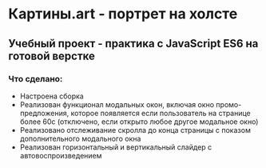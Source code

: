 # Картины.art - портрет на холсте
## Учебный проект - практика с JavaScript ES6 на готовой верстке

### Что сделано:
+ Настроена сборка
+ Реализован функционал модальных окон, включая окно промо-предложения, которое появляется если пользователь на странице более 60с (отключено, если открыто любое другое модальное окно)
+ Реализовано отслеживание скролла до конца страницы с показом дополнительного модального окна
+ Реализован горизонтальный и вертикальный слайдер с автовоспроизведением

